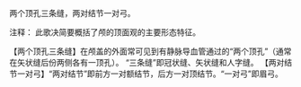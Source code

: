 两个顶孔三条缝，两对结节一对弓。

注释：
此歌决简要概括了颅的顶面观的主要形态特征。

【两个顶孔三条缝】在颅盖的外面常可见到有静脉导血管通过的“两个顶孔”（通常在矢状缝后份两侧各有一顶孔）。
“三条缝”即冠状缝、矢状缝和人字缝。
【两对结节一对弓】“两对结节”即前方一对额结节，后方一对顶结节。“一对弓”即眉弓。